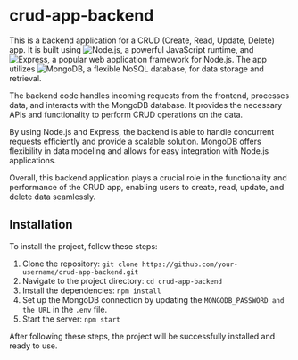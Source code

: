# crud-app-backend

This is a backend application for a CRUD (Create, Read, Update, Delete) app. It is built using ![Node.js](https://img.shields.io/badge/-Node.js-339933?logo=node.js&logoColor=white), a powerful JavaScript runtime, and ![Express](https://img.shields.io/badge/-Express-000000?logo=express&logoColor=white), a popular web application framework for Node.js. The app utilizes ![MongoDB](https://img.shields.io/badge/-MongoDB-47A248?logo=mongodb&logoColor=white), a flexible NoSQL database, for data storage and retrieval.

The backend code handles incoming requests from the frontend, processes data, and interacts with the MongoDB database. It provides the necessary APIs and functionality to perform CRUD operations on the data.

By using Node.js and Express, the backend is able to handle concurrent requests efficiently and provide a scalable solution. MongoDB offers flexibility in data modeling and allows for easy integration with Node.js applications.

Overall, this backend application plays a crucial role in the functionality and performance of the CRUD app, enabling users to create, read, update, and delete data seamlessly.

## Installation

To install the project, follow these steps:

1. Clone the repository: `git clone https://github.com/your-username/crud-app-backend.git`
2. Navigate to the project directory: `cd crud-app-backend`
3. Install the dependencies: `npm install`
4. Set up the MongoDB connection by updating the `MONGODB_PASSWORD and the URL` in the `.env` file.
6. Start the server: `npm start`

After following these steps, the project will be successfully installed and ready to use.

